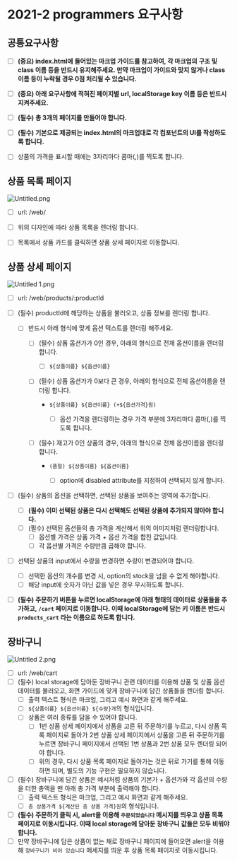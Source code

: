 # 2021-2 programmers 요구사항

## 공통요구사항

- [ ] **(중요) index.html에 들어있는 마크업 가이드를 참고하여, 각 마크업의 구조 및 class 이름 등을 반드시 유지해주세요. 만약 마크업이 가이드와 맞지 않거나 class 이름 등이 누락될 경우 0점 처리될 수 있습니다.**
- [ ] **(중요) 아래 요구사항에 적혀진 페이지별 url, localStorage key 이름 등은 반드시 지켜주세요.**
- [ ] **(필수) 총 3개의 페이지를 만들어야 합니다.**
- [ ] **(필수) 기본으로 제공되는 index.html의 마크업대로 각 컴포넌트의 UI를 작성하도록 합니다.**
- [ ] 상품의 가격을 표시할 때에는 3자리마다 콤마(,)를 찍도록 합니다.



## 상품 목록 페이지

![Untitled.png](https://grepp-programmers.s3.ap-northeast-2.amazonaws.com/files/production/400c62b2-6aec-42d5-9be2-ef3eea80efa6/Untitled.png)

- [ ] url: /web/
- [ ] 위의 디자인에 따라 상품 목록을 렌더링 합니다.
- [ ] 목록에서 상품 카드를 클릭하면 상품 상세 페이지로 이동합니다.



## 상품 상세 페이지

![Untitled 1.png](https://grepp-programmers.s3.ap-northeast-2.amazonaws.com/files/production/10ac92ff-3d78-40a5-a8e5-5b29cf710dbf/Untitled%201.png)

- [ ] url: /web/products/:productId

- [ ] (필수) productId에 해당하는 상품을 불러오고, 상품 정보를 렌더링 합니다.

  - [ ] 반드시 아래 형식에 맞게 옵션 텍스트를 렌더링 해주세요.

    - [ ] (필수) 상품 옵션가가 0인 경우, 아래의 형식으로 전체 옵션이름을 렌더링 합니다.

      - [ ] `${상품이름} ${옵션이름}`

    - [ ] (필수) 상품 옵션가가 0보다 큰 경우, 아래의 형식으로 전체 옵션이름을 렌더링 합니다.

      - ```
        ${상품이름} ${옵션이름} (+${옵션가격}원)
        ```

        - [ ] 옵션 가격을 렌더링하는 경우 가격 부분에 3자리마다 콤마(,)를 찍도록 합니다.

    - [ ] (필수) 재고가 0인 상품의 경우, 아래의 형식으로 전체 옵션이름을 렌더링 합니다.

      - ```
        (품절) ${상품이름} ${옵션이름}
        ```

        - [ ] option에 disabled attribute를 지정하여 선택되지 않게 합니다.

- [ ] (필수) 상품의 옵션을 선택하면, 선택된 상품을 보여주는 영역에 추가합니다.

  - [ ] **(필수) 이미 선택된 상품은 다시 선택해도 선택된 상품에 추가되지 않아야 합니다.**
  - [ ] (필수) 선택된 옵션들의 총 가격을 계산해서 위의 이미지처럼 렌더링합니다.
    - [ ] 옵션별 가격은 상품 가격 + 옵션 가격을 합친 값입니다.
    - [ ] 각 옵션별 가격은 수량만큼 곱해야 합니다.

- [ ] 선택된 상품의 input에서 수량을 변경하면 수량이 변경되어야 합니다.

  - [ ] 선택한 옵션의 개수를 변경 시, option의 stock을 넘을 수 없게 해야합니다.
  - [ ] 해당 input에 숫자가 아닌 값을 넣은 경우 무시하도록 합니다.

- [ ] **(필수) 주문하기 버튼을 누르면 localStorage에 아래 형태의 데이터로 상품들을 추가하고, `/cart` 페이지로 이동합니다. 이때 localStorage에 담는 키 이름은 반드시 `products_cart` 라는 이름으로 하도록 합니다.**



## 장바구니

![Untitled 2.png](https://grepp-programmers.s3.ap-northeast-2.amazonaws.com/files/production/dbfa62cc-40cb-4305-80e4-ce72ee7e09b9/Untitled%202.png)

- [ ] url: /web/cart
- [ ] (필수) local storage에 담아둔 장바구니 관련 데이터를 이용해 상품 및 상품 옵션 데이터를 불러오고, 화면 가이드에 맞게 장바구니에 담긴 상품들을 렌더링 합니다.
  - [ ] 출력 텍스트 형식은 마크업, 그리고 예시 화면과 같게 해주세요.
  - [ ] `${상품이름} ${옵션이름} ${수량}개`의 형식입니다.
  - [ ] 상품은 여러 종류를 담을 수 있어야 합니다.
    - [ ] 1번 상품 상세 페이지에서 상품을 고른 뒤 주문하기를 누르고, 다시 상품 목록 페이지로 돌아가 2번 상품 상세 페이지에서 상품을 고른 뒤 주문하기를 누르면 장바구니 페이지에서 선택된 1번 상품과 2번 상품 모두 렌더링 되어야 합니다.
    - [ ] 위의 경우, 다시 상품 목록 페이지로 돌아가는 것은 뒤로 가기를 통해 이동하면 되며, 별도의 기능 구현은 필요하지 않습니다.
- [ ] (필수) 장바구니에 담긴 상품은 예시처럼 상품의 기본가 + 옵션가와 각 옵션의 수량을 더한 총액을 맨 아래 총 가격 부분에 출력해야 합니다.
  - [ ] 출력 텍스트 형식은 마크업, 그리고 예시 화면과 같게 해주세요.
  - [ ] `총 상품가격 ${계산된 총 상품 가격}원`의 형식입니다.
- [ ] **(필수) 주문하기 클릭 시, alert을 이용해 `주문되었습니다` 메시지를 띄우고 상품 목록 페이지로 이동시킵니다. 이때 local storage에 담아둔 장바구니 값들은 모두 비워야합니다.**
- [ ] 만약 장바구니에 담은 상품이 없는 채로 장바구니 페이지에 들어오면 alert을 이용해 `장바구니가 비어 있습니다` 메세지를 띄운 후 상품 목록 페이지로 이동시킵니다.
